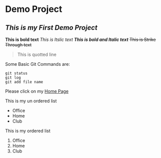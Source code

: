 # Demo Project
## ***This is my First Demo Project***
**This is bold text**
*This is Itslic text*
***This is bold and Italic text***
~~This is Strike Through text~~

>This is quotted line

Some Basic Git Commands are:

```
git status
git log
git add file name
```

Please click on my [Home Page](https://www.google.com)

This is my un ordered list
- Office
- Home
- Club

This is my  ordered list
1. Office
2. Home
3. Club
